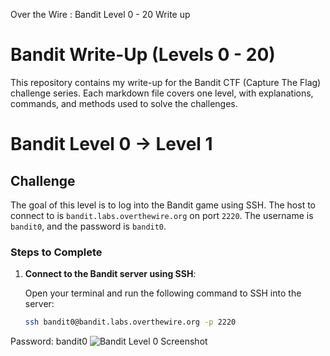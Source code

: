 Over the Wire : Bandit Level 0 - 20 Write up  
# Bandit Write-Up (Levels 0 - 20)

This repository contains my write-up for the Bandit CTF (Capture The Flag) challenge series. Each markdown file covers one level, with explanations, commands, and methods used to solve the challenges.

# Bandit Level 0 -> Level 1

## Challenge

The goal of this level is to log into the Bandit game using SSH. The host to connect to is `bandit.labs.overthewire.org` on port `2220`. The username is `bandit0`, and the password is `bandit0`.

### Steps to Complete

1. **Connect to the Bandit server using SSH**:

   Open your terminal and run the following command to SSH into the server:

   ```bash
   ssh bandit0@bandit.labs.overthewire.org -p 2220
   
Password: bandit0
![Bandit Level 0 Screenshot](https://imgur.com/a/85o7FU1)
